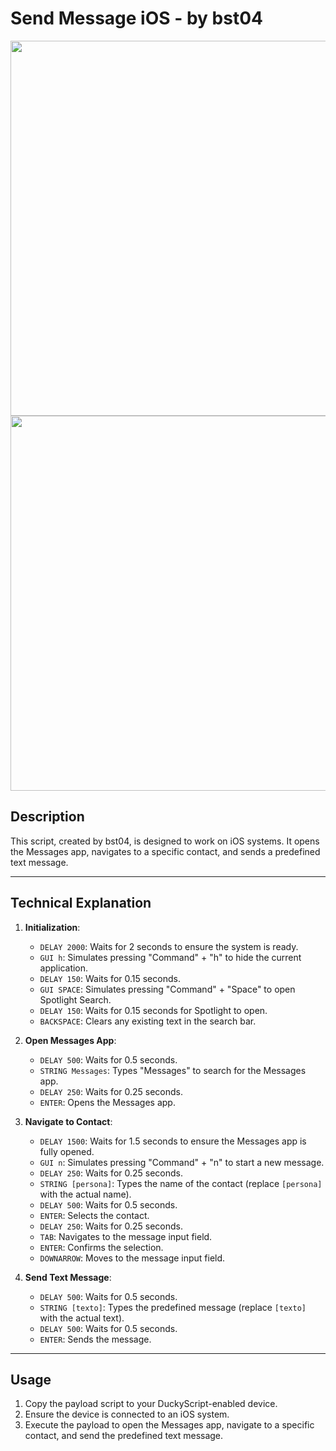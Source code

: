 # Send Message iOS - by bst04

<div align=center>

<img src="https://github.com/aleff-github/my-flipper-shits/blob/main/img/logo-repository-2_0.gif" width="600" /><br><img src="https://github.com/aleff-github/my-flipper-shits/blob/main/img/DISCLAIMER.png" width="600" />

</div>

## Description

This script, created by bst04, is designed to work on iOS systems. It opens the Messages app, navigates to a specific contact, and sends a predefined text message.

---

## Technical Explanation

1. **Initialization**:
    - `DELAY 2000`: Waits for 2 seconds to ensure the system is ready.
    - `GUI h`: Simulates pressing "Command" + "h" to hide the current application.
    - `DELAY 150`: Waits for 0.15 seconds.
    - `GUI SPACE`: Simulates pressing "Command" + "Space" to open Spotlight Search.
    - `DELAY 150`: Waits for 0.15 seconds for Spotlight to open.
    - `BACKSPACE`: Clears any existing text in the search bar.

2. **Open Messages App**:
    - `DELAY 500`: Waits for 0.5 seconds.
    - `STRING Messages`: Types "Messages" to search for the Messages app.
    - `DELAY 250`: Waits for 0.25 seconds.
    - `ENTER`: Opens the Messages app.

3. **Navigate to Contact**:
    - `DELAY 1500`: Waits for 1.5 seconds to ensure the Messages app is fully opened.
    - `GUI n`: Simulates pressing "Command" + "n" to start a new message.
    - `DELAY 250`: Waits for 0.25 seconds.
    - `STRING [persona]`: Types the name of the contact (replace `[persona]` with the actual name).
    - `DELAY 500`: Waits for 0.5 seconds.
    - `ENTER`: Selects the contact.
    - `DELAY 250`: Waits for 0.25 seconds.
    - `TAB`: Navigates to the message input field.
    - `ENTER`: Confirms the selection.
    - `DOWNARROW`: Moves to the message input field.

4. **Send Text Message**:
    - `DELAY 500`: Waits for 0.5 seconds.
    - `STRING [texto]`: Types the predefined message (replace `[texto]` with the actual text).
    - `DELAY 500`: Waits for 0.5 seconds.
    - `ENTER`: Sends the message.

---

## Usage

1. Copy the payload script to your DuckyScript-enabled device.
2. Ensure the device is connected to an iOS system.
3. Execute the payload to open the Messages app, navigate to a specific contact, and send the predefined text message.

